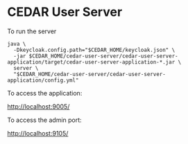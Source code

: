 # CEDAR User Server

To run the server

    java \
      -Dkeycloak.config.path="$CEDAR_HOME/keycloak.json" \
      -jar $CEDAR_HOME/cedar-user-server/cedar-user-server-application/target/cedar-user-server-application-*.jar \
      server \
      "$CEDAR_HOME/cedar-user-server/cedar-user-server-application/config.yml"

To access the application:

[http://localhost:9005/]()

To access the admin port:

[http://localhost:9105/]()